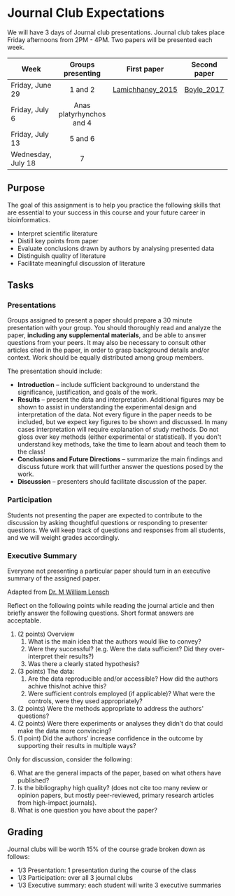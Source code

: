 # Journal Club Expectations

We will have 3 days of Journal club presentations. Journal club takes place Friday afternoons from 2PM - 4PM. Two papers will be presented each week.

| Week | Groups presenting | First paper | Second paper |
|---|:----:|:---:|:---:|
| Friday, June 29 | 1 and 2 | [Lamichhaney_2015](https://github.com/Leslie-C/2018_Bi621/blob/master/journal_clubs/01_Lamichhaney_2015.pdf) | [Boyle_2017](https://github.com/Leslie-C/2018_Bi621/blob/master/journal_clubs/02_Boyle_2017.pdf) |
| Friday, July 6 | Anas platyrhynchos and 4 |  |  |
| Friday, July 13 | 5 and 6 |  |  |
| Wednesday, July 18 | 7 |  |  |

## Purpose
The goal of this assignment is to help you practice the following skills that are essential to your success in this course and your future career in bioinformatics.
- Interpret scientific literature
- Distill key points from paper
- Evaluate conclusions drawn by authors by analysing presented data
- Distinguish quality of literature
- Facilitate meaningful discussion of literature

## Tasks
### Presentations
Groups assigned to present a paper should prepare a 30 minute presentation with your group. You should thoroughly read and analyze the paper, **including any supplemental materials**, and be able to answer questions from your peers. It may also be necessary to consult other articles cited in the paper, in order to grasp background details and/or context. Work should be equally distributed among group members.

The presentation should include:
- **Introduction** – include sufficient background to understand the significance, justification, and goals of the work.
- **Results** – present the data and interpretation. Additional figures may be shown to assist in understanding the experimental design and interpretation of the data. Not every figure in the paper needs to be included, but we expect key figures to be shown and discussed. In many cases interpretation will require explanation of study methods. Do not gloss over key methods (either experimental or statistical). If you don't understand key methods, take the time to learn about and teach them to the class!
- **Conclusions and Future Directions** – summarize the main findings and discuss future work that will further answer the questions posed by the work.
- **Discussion** – presenters should facilitate discussion of the paper.

### Participation
Students not presenting the paper are expected to contribute to the discussion by asking thoughtful questions or responding to presenter questions. We will keep track of questions and responses from all students, and we will weight grades accordingly.

### Executive Summary
Everyone not presenting a particular paper should turn in an executive summary of the assigned paper.

Adapted from [Dr. M William Lensch](https://www.novartis.com/stories/education/10-big-questions-dissect-science-papers)

Reflect on the following points while reading the journal article and then briefly answer the following questions. Short format answers are acceptable.

1.	(2 points) Overview
    1. What is the main idea that the authors would like to convey?
    2. Were they successful? (e.g. Were the data sufficient? Did they over-interpret their results?)
    3. Was there a clearly stated hypothesis?
2.	(3 points) The data:
    1. Are the data reproducible and/or accessible? How did the authors achive this/not achive this?
    2. Were sufficient controls employed (if applicable)? What were the controls, were they used appropriately?
3.	(2 points) Were the methods appropriate to address the authors' questions?
4.	(2 points) Were there experiments or analyses they didn’t do that could make the data more convincing?  
5.	(1 point) Did the authors' increase confidence in the outcome by supporting their results in multiple ways? 

Only for discussion, consider the following:

6.	What are the general impacts of the paper, based on what others have published? 
7.	Is the bibliography high quality? (does not cite too many review or opinion papers, but mostly peer-reviewed, primary research articles from high-impact journals).
8.	What is one question you have about the paper?

## Grading
Journal clubs will be worth 15% of the course grade broken down as follows:
- 1/3 Presentation: 1 presentation during the course of the class
- 1/3 Participation: over all 3 journal clubs
- 1/3 Executive summary: each student will write 3 executive summaries
